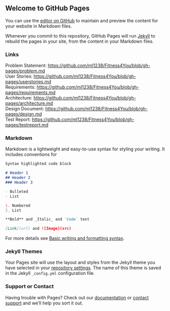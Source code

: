 ## Welcome to GitHub Pages

You can use the [editor on GitHub](https://github.com/ml1238/Fitness4You/edit/gh-pages/index.md) to maintain and preview the content for your website in Markdown files.

Whenever you commit to this repository, GitHub Pages will run [Jekyll](https://jekyllrb.com/) to rebuild the pages in your site, from the content in your Markdown files.

### Links

Problem Statement: https://github.com/ml1238/Fitness4You/blob/gh-pages/problem.md <br />
User Stories: https://github.com/ml1238/Fitness4You/blob/gh-pages/userstories.md <br />
Requirements: https://github.com/ml1238/Fitness4You/blob/gh-pages/requirements.md <br />
Architecture: https://github.com/ml1238/Fitness4You/blob/gh-pages/architecture.md <br />
Design Document: https://github.com/ml1238/Fitness4You/blob/gh-pages/design.md <br />
Test Report: https://github.com/ml1238/Fitness4You/blob/gh-pages/testreport.md <br />

### Markdown

Markdown is a lightweight and easy-to-use syntax for styling your writing. It includes conventions for

```markdown
Syntax highlighted code block

# Header 1
## Header 2
### Header 3

- Bulleted
- List

1. Numbered
2. List

**Bold** and _Italic_ and `Code` text

[Link](url) and ![Image](src)
```

For more details see [Basic writing and formatting syntax](https://docs.github.com/en/github/writing-on-github/getting-started-with-writing-and-formatting-on-github/basic-writing-and-formatting-syntax).

### Jekyll Themes

Your Pages site will use the layout and styles from the Jekyll theme you have selected in your [repository settings](https://github.com/ml1238/Fitness4You/settings/pages). The name of this theme is saved in the Jekyll `_config.yml` configuration file.

### Support or Contact

Having trouble with Pages? Check out our [documentation](https://docs.github.com/categories/github-pages-basics/) or [contact support](https://support.github.com/contact) and we’ll help you sort it out.



